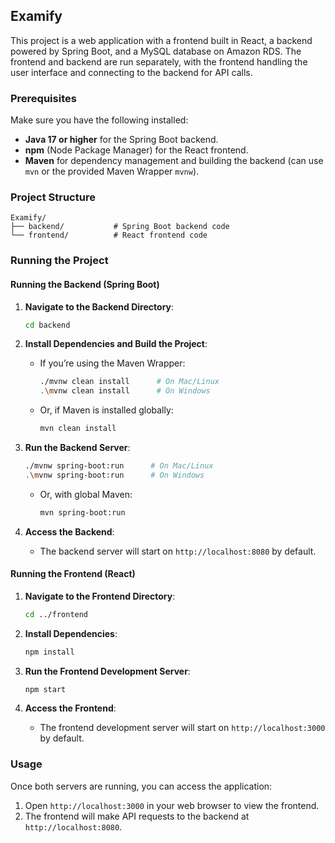 ## Examify

This project is a web application with a frontend built in React, a backend powered by Spring Boot, and a MySQL database on Amazon RDS. The frontend and backend are run separately, with the frontend handling the user interface and connecting to the backend for API calls.


### Prerequisites

Make sure you have the following installed:

- **Java 17 or higher** for the Spring Boot backend.
- **npm** (Node Package Manager) for the React frontend.
- **Maven** for dependency management and building the backend (can use `mvn` or the provided Maven Wrapper `mvnw`).

### Project Structure

```
Examify/
├── backend/           # Spring Boot backend code
└── frontend/          # React frontend code
```

### Running the Project

#### Running the Backend (Spring Boot)

1. **Navigate to the Backend Directory**:
   ```bash
   cd backend
   ```

2. **Install Dependencies and Build the Project**:
   - If you’re using the Maven Wrapper:
     ```bash
     ./mvnw clean install      # On Mac/Linux
     .\mvnw clean install      # On Windows
     ```
   - Or, if Maven is installed globally:
     ```bash
     mvn clean install
     ```

3. **Run the Backend Server**:
   ```bash
   ./mvnw spring-boot:run      # On Mac/Linux
   .\mvnw spring-boot:run      # On Windows
   ```
   - Or, with global Maven:
     ```bash
     mvn spring-boot:run
     ```

4. **Access the Backend**:
   - The backend server will start on `http://localhost:8080` by default.

#### Running the Frontend (React)

1. **Navigate to the Frontend Directory**:
   ```bash
   cd ../frontend
   ```

2. **Install Dependencies**:
   ```bash
   npm install
   ```

3. **Run the Frontend Development Server**:
   ```bash
   npm start
   ```

4. **Access the Frontend**:
   - The frontend development server will start on `http://localhost:3000` by default.

### Usage

Once both servers are running, you can access the application:

1. Open `http://localhost:3000` in your web browser to view the frontend.
2. The frontend will make API requests to the backend at `http://localhost:8080`.
